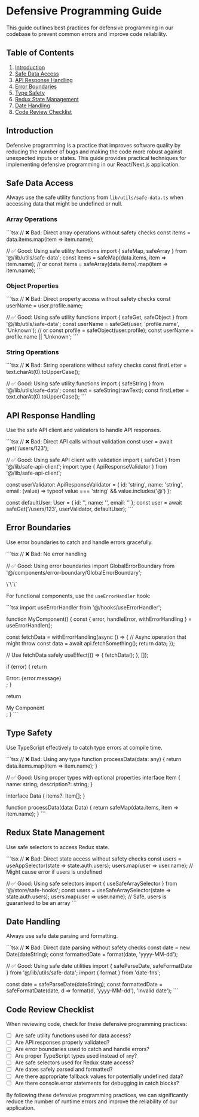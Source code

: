 # Defensive Programming Guide

This guide outlines best practices for defensive programming in our codebase to prevent common errors and improve code reliability.

## Table of Contents

1. [Introduction](#introduction)
2. [Safe Data Access](#safe-data-access)
3. [API Response Handling](#api-response-handling)
4. [Error Boundaries](#error-boundaries)
5. [Type Safety](#type-safety)
6. [Redux State Management](#redux-state-management)
7. [Date Handling](#date-handling)
8. [Code Review Checklist](#code-review-checklist)

## Introduction

Defensive programming is a practice that improves software quality by reducing the number of bugs and making the code more robust against unexpected inputs or states. This guide provides practical techniques for implementing defensive programming in our React/Next.js application.

## Safe Data Access

Always use the safe utility functions from `lib/utils/safe-data.ts` when accessing data that might be undefined or null.

### Array Operations

\`\`\`tsx
// ❌ Bad: Direct array operations without safety checks
const items = data.items.map(item => item.name);

// ✅ Good: Using safe utility functions
import { safeMap, safeArray } from '@/lib/utils/safe-data';
const items = safeMap(data.items, item => item.name);
// or
const items = safeArray(data.items).map(item => item.name);
\`\`\`

### Object Properties

\`\`\`tsx
// ❌ Bad: Direct property access without safety checks
const userName = user.profile.name;

// ✅ Good: Using safe utility functions
import { safeGet, safeObject } from '@/lib/utils/safe-data';
const userName = safeGet(user, 'profile.name', 'Unknown');
// or
const profile = safeObject(user.profile);
const userName = profile.name || 'Unknown';
\`\`\`

### String Operations

\`\`\`tsx
// ❌ Bad: String operations without safety checks
const firstLetter = text.charAt(0).toUpperCase();

// ✅ Good: Using safe utility functions
import { safeString } from '@/lib/utils/safe-data';
const text = safeString(rawText);
const firstLetter = text.charAt(0).toUpperCase();
\`\`\`

## API Response Handling

Use the safe API client and validators to handle API responses.

\`\`\`tsx
// ❌ Bad: Direct API calls without validation
const user = await get<User>('/users/123');

// ✅ Good: Using safe API client with validation
import { safeGet } from '@/lib/safe-api-client';
import type { ApiResponseValidator } from '@/lib/safe-api-client';

const userValidator: ApiResponseValidator<User> = {
  id: 'string',
  name: 'string',
  email: (value) => typeof value === 'string' && value.includes('@')
};

const defaultUser: User = { id: '', name: '', email: '' };
const user = await safeGet<User>('/users/123', userValidator, defaultUser);
\`\`\`

## Error Boundaries

Use error boundaries to catch and handle errors gracefully.

\`\`\`tsx
// ❌ Bad: No error handling
<MyComponent />

// ✅ Good: Using error boundaries
import GlobalErrorBoundary from '@/components/error-boundary/GlobalErrorBoundary';

<GlobalErrorBoundary>
  <MyComponent />
</GlobalErrorBoundary>
\`\`\`

For functional components, use the `useErrorHandler` hook:

\`\`\`tsx
import useErrorHandler from '@/hooks/useErrorHandler';

function MyComponent() {
  const { error, handleError, withErrorHandling } = useErrorHandler();
  
  const fetchData = withErrorHandling(async () => {
    // Async operation that might throw
    const data = await api.fetchSomething();
    return data;
  });
  
  // Use fetchData safely
  useEffect(() => {
    fetchData();
  }, []);
  
  if (error) {
    return <div>Error: {error.message}</div>;
  }
  
  return <div>My Component</div>;
}
\`\`\`

## Type Safety

Use TypeScript effectively to catch type errors at compile time.

\`\`\`tsx
// ❌ Bad: Using any type
function processData(data: any) {
  return data.items.map(item => item.name);
}

// ✅ Good: Using proper types with optional properties
interface Item {
  name: string;
  description?: string;
}

interface Data {
  items?: Item[];
}

function processData(data: Data) {
  return safeMap(data.items, item => item.name);
}
\`\`\`

## Redux State Management

Use safe selectors to access Redux state.

\`\`\`tsx
// ❌ Bad: Direct state access without safety checks
const users = useAppSelector(state => state.auth.users);
users.map(user => user.name); // Might cause error if users is undefined

// ✅ Good: Using safe selectors
import { useSafeArraySelector } from '@/store/safe-hooks';
const users = useSafeArraySelector(state => state.auth.users);
users.map(user => user.name); // Safe, users is guaranteed to be an array
\`\`\`

## Date Handling

Always use safe date parsing and formatting.

\`\`\`tsx
// ❌ Bad: Direct date parsing without safety checks
const date = new Date(dateString);
const formattedDate = format(date, 'yyyy-MM-dd');

// ✅ Good: Using safe date utilities
import { safeParseDate, safeFormatDate } from '@/lib/utils/safe-data';
import { format } from 'date-fns';

const date = safeParseDate(dateString);
const formattedDate = safeFormatDate(date, d => format(d, 'yyyy-MM-dd'), 'Invalid date');
\`\`\`

## Code Review Checklist

When reviewing code, check for these defensive programming practices:

- [ ] Are safe utility functions used for data access?
- [ ] Are API responses properly validated?
- [ ] Are error boundaries used to catch and handle errors?
- [ ] Are proper TypeScript types used instead of `any`?
- [ ] Are safe selectors used for Redux state access?
- [ ] Are dates safely parsed and formatted?
- [ ] Are there appropriate fallback values for potentially undefined data?
- [ ] Are there console.error statements for debugging in catch blocks?

By following these defensive programming practices, we can significantly reduce the number of runtime errors and improve the reliability of our application.
